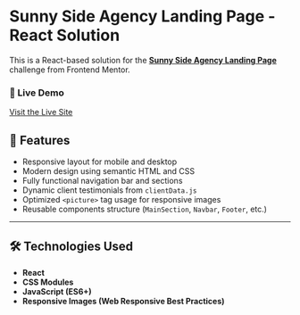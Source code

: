 # Sunny Side Agency Landing Page - React Solution

This is a React-based solution for the **[Sunny Side Agency Landing Page](https://www.frontendmentor.io/challenges/sunnyside-agency-landing-page-7yVs3B6ef)** challenge from Frontend Mentor.

### 🔗 Live Demo

[Visit the Live Site](https://frontend-mentor-mauve.vercel.app/react-projects/junior/sunny-side/)





## 🚀 Features

- Responsive layout for mobile and desktop
- Modern design using semantic HTML and CSS
- Fully functional navigation bar and sections
- Dynamic client testimonials from `clientData.js`
- Optimized `<picture>` tag usage for responsive images
- Reusable components structure (`MainSection`, `Navbar`, `Footer`, etc.)

---

## 🛠️ Technologies Used

- **React**
- **CSS Modules**
- **JavaScript (ES6+)**
- **Responsive Images (Web Responsive Best Practices)**


